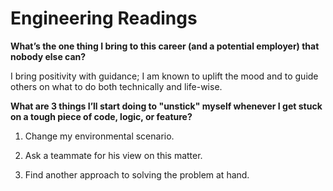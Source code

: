 # Engineering Readings

**What’s the one thing I bring to this career (and a potential employer) that nobody else can?**

I bring positivity with guidance; I am known to uplift the mood and to guide others on what to do both technically and life-wise.

**What are 3 things I’ll start doing to "unstick" myself whenever I get stuck on a tough piece of code, logic, or feature?**

1. Change my environmental scenario.

2. Ask a teammate for his view on this matter.

3. Find another approach to solving the problem at hand. 

